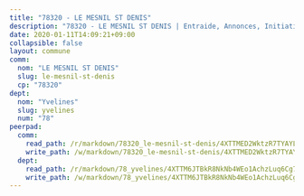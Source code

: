 ```yaml
---
title: "78320 - LE MESNIL ST DENIS"
description: "78320 - LE MESNIL ST DENIS | Entraide, Annonces, Initiatives"
date: 2020-01-11T14:09:21+09:00
collapsible: false
layout: commune
comm:
  nom: "LE MESNIL ST DENIS"
  slug: le-mesnil-st-denis
  cp: "78320"
dept:
  nom: "Yvelines"
  slug: yvelines
  num: "78"
peerpad:
  comm:
    read_path: /r/markdown/78320_le-mesnil-st-denis/4XTTMED2WktzR7TYAYLV4tQG9NisexGmF8C55PyFhbWXTYYqX
    write_path: /w/markdown/78320_le-mesnil-st-denis/4XTTMED2WktzR7TYAYLV4tQG9NisexGmF8C55PyFhbWXTYYqX-K3TgUXt2N9HwTakbo7XSKKiTMSAf7wyyvB5BM7cJQGnjPiDn3Nq9FEr1LerRoDLoLnHJ6gqPsQ9iemMp3G6uM7XvtMRACnX45g7zHiJoqsmeRfNNe1EihPwxxjBR8FumbPa3f74V
  dept:
    read_path: /r/markdown/78_yvelines/4XTTM6JTBkR8NkNb4WEo1AchzLuq6Cg73ydg7w9pErcQZA13p
    write_path: /w/markdown/78_yvelines/4XTTM6JTBkR8NkNb4WEo1AchzLuq6Cg73ydg7w9pErcQZA13p-K3TgUBFRQCPZwoWqJkunXeSjdgbtU3xzUSsui8DBc3rCTw6mbo4gNvfQRdE99JD3AnVW7fzseq687LKfGWCfAPajih5ByiZ3SpFz1r449oWaDnM5BHKZTbYtf6pEhRvzWbcazhrS
---
```


